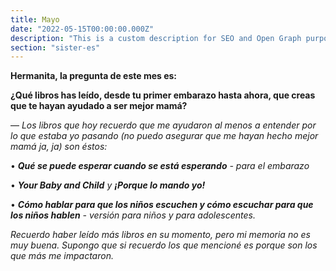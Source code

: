 ```yaml
---
title: Mayo
date: "2022-05-15T00:00:00.000Z"
description: "This is a custom description for SEO and Open Graph purposes, rather than the default generated excerpt. Simply add a description field to the frontmatter."
section: "sister-es"
---
```


**Hermanita, la pregunta de este mes es:**

**¿Qué libros has leído, desde tu primer embarazo hasta ahora, que creas que te hayan ayudado a ser mejor mamá?**

— *Los libros que hoy recuerdo que me ayudaron al menos a entender por lo que estaba yo pasando (no puedo asegurar que me hayan hecho mejor mamá ja, ja) son éstos:*

• ***Qué se puede esperar cuando se está esperando*** *- para el embarazo*

• ***Your Baby and Child*** *y* ***¡Porque lo mando yo!***

• ***Cómo hablar para que los niños escuchen y cómo escuchar para que los niños hablen*** *- versión para niños y para adolescentes.*

*Recuerdo haber leído más libros en su momento, pero mi memoria no es muy buena. Supongo que si recuerdo los que mencioné es porque son los que más me impactaron.*
